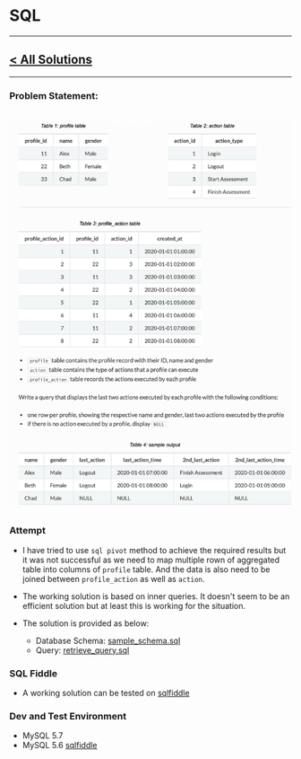 # SQL #

---
## [< All Solutions](https://github.com/naeemark/assessment-pulsifi) ##
---

### Problem Statement:
![Problem](../screenshots/sql.png)
---

### Attempt ###

- I have tried to use `sql pivot` method to achieve the required results but it was not successful as we need to map multiple rown of aggregated table into columns of `profile` table. And the data is also need to be joined between `profile_action` as well as `action`.
- The working solution is based on inner queries. It doesn't seem to be an efficient solution but at least this is working for the situation.  

 - The solution is provided as below:
    - Database Schema: [sample_schema.sql](../sql/sample_schema.sql)
    - Query: [retrieve_query.sql](../sql/retrieve_query.sql)

### SQL Fiddle ###
- A working solution can be tested on [sqlfiddle](http://sqlfiddle.com/#!9/295c44/2)

### Dev and Test Environment ###

- MySQL 5.7
- MySQL 5.6 [sqlfiddle](http://sqlfiddle.com/#!9/295c44/2)